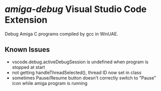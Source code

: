 # _amiga-debug_ Visual Studio Code Extension

Debug Amiga C programs compiled by gcc in WinUAE.

## Known Issues

* vscode.debug.activeDebugSession is undefined when program is stopped at start
* not getting handleThreadSelected(), thread ID now set in class
* sometimes Pause/Resume button doesn't correctly switch to "Pause" icon while amiga program is running

